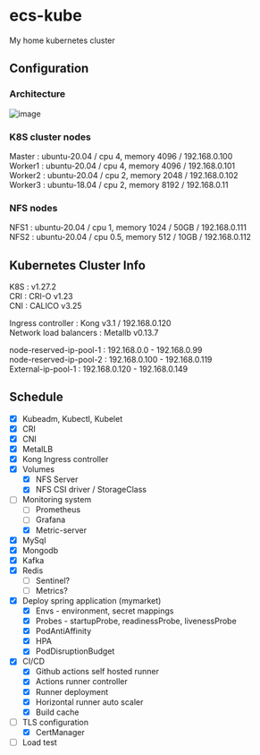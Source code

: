 # ecs-kube
My home kubernetes cluster

## Configuration

### Architecture
![image](https://github.com/ecsimsw/ecsimsw-kube/assets/46060746/3d196fe8-4ecb-4a64-bfd3-6260e74b6275)

### K8S cluster nodes   
Master  : ubuntu-20.04 / cpu 4, memory 4096 / 192.168.0.100   
Worker1 : ubuntu-20.04 / cpu 4, memory 4096 / 192.168.0.101   
Worker2 : ubuntu-20.04 / cpu 2, memory 2048 / 192.168.0.102   
Worker3 : ubuntu-18.04 / cpu 2, memory 8192 / 192.168.0.11   
   
### NFS nodes
NFS1    : ubuntu-20.04 / cpu 1, memory 1024 / 50GB / 192.168.0.111        
NFS2    : ubuntu-20.04 / cpu 0.5, memory 512 / 10GB / 192.168.0.112         

## Kubernetes Cluster Info
K8S : v1.27.2      
CRI : CRI-O v1.23      
CNI : CALICO v3.25     
   
Ingress controller : Kong v3.1 / 192.168.0.120        
Network load balancers : Metallb v0.13.7     

node-reserved-ip-pool-1 : 192.168.0.0   - 192.168.0.99    
node-reserved-ip-pool-2 : 192.168.0.100 - 192.168.0.119    
External-ip-pool-1      : 192.168.0.120 - 192.168.0.149        

## Schedule
- [x] Kubeadm, Kubectl, Kubelet
- [x] CRI
- [x] CNI
- [x] MetalLB
- [x] Kong Ingress controller
- [x] Volumes
  - [x] NFS Server
  - [x] NFS CSI driver / StorageClass
- [ ] Monitoring system
  - [ ] Prometheus
  - [ ] Grafana
  - [x] Metric-server
- [x] MySql
- [x] Mongodb
- [x] Kafka
- [x] Redis
  - [ ] Sentinel?
  - [ ] Metrics?
- [x] Deploy spring application (mymarket)    
  - [x] Envs - environment, secret mappings
  - [x] Probes - startupProbe, readinessProbe, livenessProbe
  - [x] PodAntiAffinity
  - [x] HPA
  - [x] PodDisruptionBudget
- [x] CI/CD
  - [x] Github actions self hosted runner
  - [x] Actions runner controller
  - [x] Runner deployment
  - [x] Horizontal runner auto scaler
  - [x] Build cache
- [ ] TLS configuration
  - [x] CertManager
- [ ] Load test
